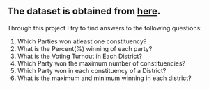 <h2>The dataset is obtained from <a href="https://www.kaggle.com/arunsankar/2018-karnataka-india-state-election-results/discussion/57283">here</a>.</h2>
<p>Through this project I try to find answers to the following questions:
<ol>
  <li>Which Parties won atleast one constituency?</li>
  <li>What is the Percent(%) winning of each party?</li>
  <li>What is the Voting Turnout in Each District?</li>
  <li>Which Party won the maximum number of constituencies?</li>
  <li>Which Party won in each constituency of a District?</li>
  <li>What is the maximum and minimum winning in each district?</li>
<ol></p>
